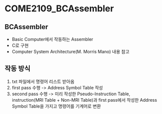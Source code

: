 # COME2109_BCAssembler

## BCAssembler
- Basic Computer에서 작동하는 Assembler
- C로 구현
- Computer System Architecture(M. Morris Mano) 내용 참고

## 작동 방식
1. txt 파일에서 명령어 리스트 받아옴
2. first pass 수행 -> Address Symbol Table 작성
3. second pass 수행 -> 미리 작성한 Pseudo-Instruction Table, instruction(MRI Table + Non-MRI Table)과 first pass에서 작성한 Address Symbol Table을 가지고 명령어를 기계어로 변환